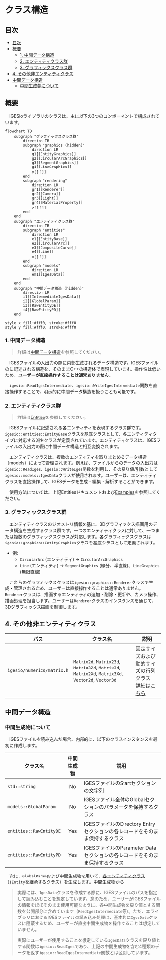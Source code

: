 # クラス構造

## 目次

- [目次](#目次)
- [概要](#概要)
  - [1. 中間データ構造](#1-中間データ構造)
  - [2. エンティティクラス群](#2-エンティティクラス群)
  - [3. グラフィックスクラス群](#3-グラフィックスクラス群)
- [4. その他非エンティティクラス](#4-その他非エンティティクラス)
- [中間データ構造](#中間データ構造)
  - [中間生成物について](#中間生成物について)


## 概要

　IGESioライブラリのクラスは、主に以下の3つのコンポーネントで構成されています。

```mermaid
flowchart TD
    subgraph "グラフィックスクラス群"
        direction TB
        subgraph "graphics (hidden)"
            direction LR
            g1[[EntityGraphics]]
            g2[[CircularArcGraphics]]
            g3[[SegmentGraphics]]
            g4[[LineGraphics]]
            y[[︙]]
        end
        subgraph "rendering"
            direction LR
            gr1[[Renderer]]
            gr2[[Camera]]
            gr3[[Light]]
            gr4[[MaterialProperty]]
            z[[︙]]
        end
    end
    subgraph "エンティティクラス群"
        direction TB
        subgraph "entities"
            direction LR
            e1[[EntityBase]]
            e2[[CircularArc]]
            e3[[CompositeCurve]]
            e4[[Line]]
            x[[︙]]
        end
        subgraph "models"
            direction LR
            em1[[IgesData]]
        end
    end
    subgraph "中間データ構造 (hidden)"
        direction LR
        i1[[IntermediateIgesData]]
        i2[[GlobalParam]]
        i3[[RawEntityDE]]
        i4[[RawEntityPD]]
    end

style x fill:#fff0, stroke:#fff0
style y fill:#fff0, stroke:#fff0
```

### 1. 中間データ構造

> 詳細は[中間データ構造](./intermediate_data_structure_ja.md)を参照してください。

　IGESファイルの入出力の際に内部生成されるデータ構造です。IGESファイルのに記述される構造を、そのままC++の構造体で表現しています。操作性は低いため、**ユーザーが直接操作することは通常ありません**。

　`igesio::ReadIgesIntermediate`、`igesio::WriteIgesIntermediate`関数を直接操作することで、明示的に中間データ構造を扱うことも可能です。

### 2. エンティティクラス群

> 詳細は[Entities](./entities/entities_ja.md)を参照してください。

　IGESファイルに記述される各エンティティを表現するクラス群です。`igesio::entities::EntityBase`クラスを基底クラスとして、各エンティティタイプに対応する派生クラスが定義されています。エンティティクラスは、IGESファイルの入出力の際に中間データ構造と相互変換されます。

　エンティティクラスは、複数のエンティティを取りまとめるデータ構造（models）によって管理されます。例えば、ファイルからのデータの入出力は`igesio::ReadIges`、`igesio::WriteIges`関数を利用し、その戻り値/引数として`igesio::models::IgesData`クラスが使用されます。ユーザーは、エンティティクラスを直接操作して、IGESデータを生成・編集・解析することができます。

　使用方法については、上記Entitiesドキュメントおよび[Examples](./examples_ja.md)を参照してください。

### 3. グラフィックスクラス群

　エンティティクラスのジオメトリ情報を基に、3Dグラフィックス描画用のデータ構造を生成するクラス群です。一つのエンティティクラスに対して、一つまたは複数のグラフィックスクラスが対応します。各グラフィックスクラスは`igesio::graphics::EntityGraphics`クラスを基底クラスとして定義されます。

- 例:
  - `CircularArc` (エンティティ) → `CircularArcGraphics`
  - `Line` (エンティティ) → `SegmentGraphics` (線分、半直線)、`LineGraphics` (無限直線)

　これらのグラフィックスクラスは`igesio::graphics::Renderer`クラスで生成・管理されるため、ユーザーは直接操作することは通常ありません。`Renderer`クラスは、描画するエンティティの追加・削除・更新や、カメラ操作、描画処理を担当します。ユーザーは`Renderer`クラスのインスタンスを通じて、3Dグラフィックス描画を制御します。

## 4. その他非エンティティクラス

| パス | クラス名 | 説明 |
| --- | --- | --- |
| `igesio/numerics/matrix.h` | `Matrix2d`, `Matrix23d`, `Matrix32d`, `Matrix3d`, `Matrix2Xd`, `Matrix3Xd`, `Vector2d`, `Vector3d` | 固定サイズおよび動的サイズの行列クラス<br>詳細は[こちら](./numerics/matrix_ja.md) |

## 中間データ構造

### 中間生成物について

　IGESファイルを読み込んだ場合、内部的に、以下のクラスインスタンスを最初に作成します。

| クラス名 | 中間生成物 | 説明 |
| --- | :-: | --- |
| `std::string` | No | IGESファイルのStartセクションの文字列 |
| `models::GlobalParam` | No | IGESファイル全体のGlobalセクションのパラメータを保持するクラス |
| `entities::RawEntityDE` | Yes | IGESファイルのDirectory Entryセクションの各レコードをそのまま保持するクラス |
| `entities::RawEntityPD` | Yes | IGESファイルのParameter Dataセクションの各レコードをそのまま保持するクラス |

　次に、`GlobalParam`および中間生成物を用いて、[各エンティティクラス](#ientity継承クラス)（`IEntity`を継承するクラス）を生成します。中間生成物から

> 実際には、`IgesData`クラスを作成する際に、IGESファイルのパスを指定して読み込むことを想定しています。念のため、ユーザーがIGESファイルの情報をほぼそのまま使用可能なように、各中間生成物を戻り値とする関数を公開部分に含めています（`ReadIgesIntermediate`等）。ただ、本ライブラリにおけるIGESファイルの読み込み処理は、基本的に`IgesData`クラスに隠蔽するため、ユーザーが直接中間生成物を操作することは想定していません。
>
> 実際にユーザーが使用することを想定している`IgesData`クラスを戻り値とする関数は`igesio::ReadIges`であり、上記の中間生成物を含む4種類のデータを返す`igesio::ReadIgesIntermediate`関数とは区別しています。

